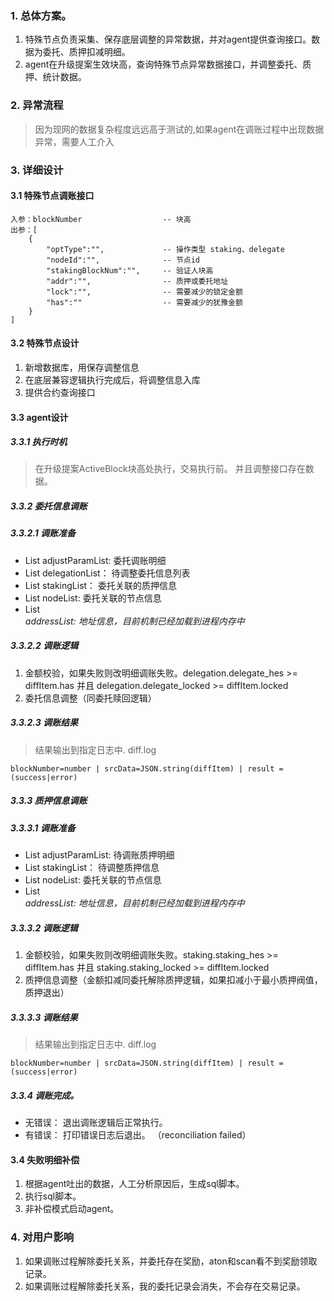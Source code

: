 ### 1. 总体方案。
1. 特殊节点负责采集、保存底层调整的异常数据，并对agent提供查询接口。数据为委托、质押扣减明细。
2. agent在升级提案生效块高，查询特殊节点异常数据接口，并调整委托、质押、统计数据。
	
### 2. 异常流程
> 因为现网的数据复杂程度远远高于测试的,如果agent在调账过程中出现数据异常，需要人工介入
	
### 3. 详细设计

#### 3.1 特殊节点调账接口

```
入参：blockNumber                  -- 块高
出参：[
	{
		"optType":"",             -- 操作类型 staking、delegate
		"nodeId":"",              -- 节点id
		"stakingBlockNum":"",     -- 验证人块高
		"addr":"",                -- 质押或委托地址
		"lock":"",                -- 需要减少的锁定金额
		"has":""                  -- 需要减少的犹豫金额
	}
]

```

#### 3.2 特殊节点设计	
	
1. 新增数据库，用保存调整信息
2. 在底层兼容逻辑执行完成后，将调整信息入库
3. 提供合约查询接口

#### 3.3 agent设计

##### 3.3.1 执行时机
> 在升级提案ActiveBlock块高处执行，交易执行前。 并且调整接口存在数据。

##### 3.3.2 委托信息调账

##### 3.3.2.1 调账准备

- List<DiffItem> adjustParamList: 委托调账明细
- List<Delegation> delegationList： 待调整委托信息列表
- List<Staking> stakingList： 委托关联的质押信息
- List<Node> nodeList: 委托关联的节点信息
- List<Address> addressList: 地址信息，目前机制已经加载到进程内存中

##### 3.3.2.2 调账逻辑

1. 金额校验，如果失败则改明细调账失败。delegation.delegate_hes >= diffItem.has 并且 delegation.delegate_locked >= diffItem.locked
2. 委托信息调整（同委托赎回逻辑）

##### 3.3.2.3 调账结果
> 结果输出到指定日志中. diff.log

```
blockNumber=number | srcData=JSON.string(diffItem) | result = (success|error)

```

##### 3.3.3 质押信息调账

##### 3.3.3.1 调账准备

- List<DiffItem> adjustParamList: 待调账质押明细
- List<Staking> stakingList： 待调整质押信息
- List<Node> nodeList: 委托关联的节点信息
- List<Address> addressList: 地址信息，目前机制已经加载到进程内存中

##### 3.3.3.2 调账逻辑

1. 金额校验，如果失败则改明细调账失败。staking.staking_hes >= diffItem.has 并且 staking.staking_locked >= diffItem.locked
2. 质押信息调整（金额扣减同委托解除质押逻辑，如果扣减小于最小质押阀值，质押退出）

##### 3.3.3.3 调账结果
> 结果输出到指定日志中. diff.log

```
blockNumber=number | srcData=JSON.string(diffItem) | result = (success|error)

```

##### 3.3.4 调账完成。

- 无错误： 退出调账逻辑后正常执行。
- 有错误： 打印错误日志后退出。 （reconciliation failed）


#### 3.4 失败明细补偿
1. 根据agent吐出的数据，人工分析原因后，生成sql脚本。
2. 执行sql脚本。
3. 非补偿模式启动agent。
		
### 4. 对用户影响
1. 如果调账过程解除委托关系，并委托存在奖励，aton和scan看不到奖励领取记录。
2. 如果调账过程解除委托关系，我的委托记录会消失，不会存在交易记录。